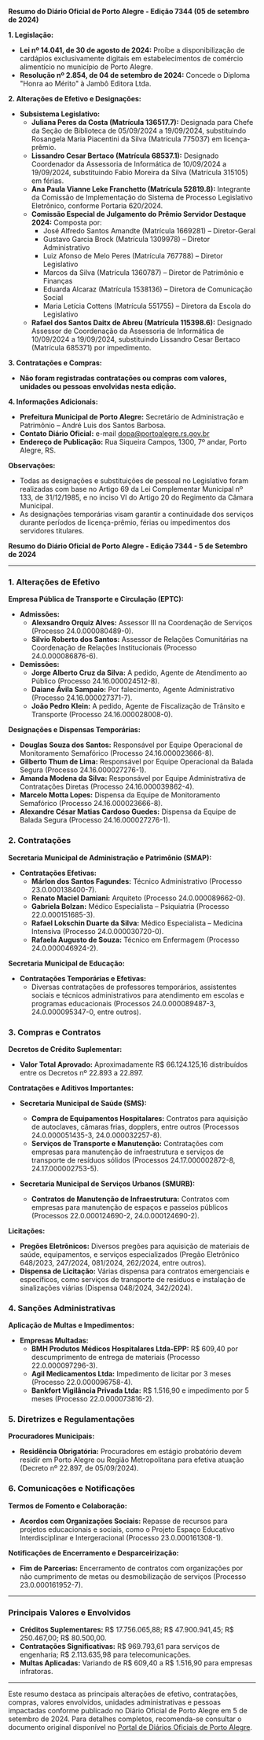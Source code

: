 **Resumo do Diário Oficial de Porto Alegre - Edição 7344 (05 de setembro de 2024)**

**1. Legislação:**
- **Lei nº 14.041, de 30 de agosto de 2024:** Proíbe a disponibilização de cardápios exclusivamente digitais em estabelecimentos de comércio alimentício no município de Porto Alegre.
- **Resolução nº 2.854, de 04 de setembro de 2024:** Concede o Diploma "Honra ao Mérito" à Jambô Editora Ltda.

**2. Alterações de Efetivo e Designações:**
- **Subsistema Legislativo:**
  - **Juliana Peres da Costa (Matrícula 136517.7):** Designada para Chefe da Seção de Biblioteca de 05/09/2024 a 19/09/2024, substituindo Rosangela Maria Piacentini da Silva (Matrícula 775037) em licença-prêmio.
  - **Lissandro Cesar Bertaco (Matrícula 68537.1):** Designado Coordenador da Assessoria de Informática de 10/09/2024 a 19/09/2024, substituindo Fabio Moreira da Silva (Matrícula 315105) em férias.
  - **Ana Paula Vianne Leke Franchetto (Matrícula 52819.8):** Integrante da Comissão de Implementação do Sistema de Processo Legislativo Eletrônico, conforme Portaria 620/2024.
  - **Comissão Especial de Julgamento do Prêmio Servidor Destaque 2024:** Composta por:
    - José Alfredo Santos Amandte (Matrícula 1669281) – Diretor-Geral
    - Gustavo Garcia Brock (Matrícula 1309978) – Diretor Administrativo
    - Luiz Afonso de Melo Peres (Matrícula 767788) – Diretor Legislativo
    - Marcos da Silva (Matrícula 1360787) – Diretor de Patrimônio e Finanças
    - Eduarda Alcaraz (Matrícula 1538136) – Diretora de Comunicação Social
    - Maria Letícia Cottens (Matrícula 551755) – Diretora da Escola do Legislativo
  - **Rafael dos Santos Daitx de Abreu (Matrícula 115398.6):** Designado Assessor de Coordenação da Assessoria de Informática de 10/09/2024 a 19/09/2024, substituindo Lissandro Cesar Bertaco (Matrícula 685371) por impedimento.

**3. Contratações e Compras:**
- **Não foram registradas contratações ou compras com valores, unidades ou pessoas envolvidas nesta edição.**

**4. Informações Adicionais:**
- **Prefeitura Municipal de Porto Alegre:** Secretário de Administração e Patrimônio – André Luis dos Santos Barbosa.
- **Contato Diário Oficial:** e-mail dopa@portoalegre.rs.gov.br
- **Endereço de Publicação:** Rua Siqueira Campos, 1300, 7º andar, Porto Alegre, RS.

**Observações:**
- Todas as designações e substituições de pessoal no Legislativo foram realizadas com base no Artigo 69 da Lei Complementar Municipal nº 133, de 31/12/1985, e no inciso VI do Artigo 20 do Regimento da Câmara Municipal.
- As designações temporárias visam garantir a continuidade dos serviços durante períodos de licença-prêmio, férias ou impedimentos dos servidores titulares.

**Resumo do Diário Oficial de Porto Alegre - Edição 7344 - 5 de Setembro de 2024**

---

### 1. Alterações de Efetivo

**Empresa Pública de Transporte e Circulação (EPTC):**
- **Admissões:**
  - **Alexsandro Orquiz Alves:** Assessor III na Coordenação de Serviços (Processo 24.0.000080489-0).
  - **Silvio Roberto dos Santos:** Assessor de Relações Comunitárias na Coordenação de Relações Institucionais (Processo 24.0.000086876-6).
- **Demissões:**
  - **Jorge Alberto Cruz da Silva:** A pedido, Agente de Atendimento ao Público (Processo 24.16.000024512-8).
  - **Daiane Ávila Sampaio:** Por falecimento, Agente Administrativo (Processo 24.16.000027371-7).
  - **João Pedro Klein:** A pedido, Agente de Fiscalização de Trânsito e Transporte (Processo 24.16.000028008-0).

**Designações e Dispensas Temporárias:**
- **Douglas Souza dos Santos:** Responsável por Equipe Operacional de Monitoramento Semafórico (Processo 24.16.000023666-8).
- **Gilberto Thum de Lima:** Responsável por Equipe Operacional da Balada Segura (Processo 24.16.000027276-1).
- **Amanda Modena da Silva:** Responsável por Equipe Administrativa de Contratações Diretas (Processo 24.16.000039862-4).
- **Marcelo Motta Lopes:** Dispensa da Equipe de Monitoramento Semafórico (Processo 24.16.000023666-8).
- **Alexandre César Matias Cardoso Guedes:** Dispensa da Equipe de Balada Segura (Processo 24.16.000027276-1).

### 2. Contratações

**Secretaria Municipal de Administração e Patrimônio (SMAP):**
- **Contratações Efetivas:**
  - **Márlon dos Santos Fagundes:** Técnico Administrativo (Processo 23.0.000138400-7).
  - **Renato Maciel Damiani:** Arquiteto (Processo 24.0.000089662-0).
  - **Gabriela Bolzan:** Médico Especialista – Psiquiatria (Processo 22.0.000151685-3).
  - **Rafael Lokschin Duarte da Silva:** Médico Especialista – Medicina Intensiva (Processo 24.0.000030720-0).
  - **Rafaela Augusto de Souza:** Técnico em Enfermagem (Processo 24.0.000046924-2).
  
**Secretaria Municipal de Educação:**
- **Contratações Temporárias e Efetivas:**
  - Diversas contratações de professores temporários, assistentes sociais e técnicos administrativos para atendimento em escolas e programas educacionais (Processos 24.0.000089487-3, 24.0.000095347-0, entre outros).

### 3. Compras e Contratos

**Decretos de Crédito Suplementar:**
- **Valor Total Aprovado:** Aproximadamente R$ 66.124.125,16 distribuídos entre os Decretos nº 22.893 a 22.897.
  
**Contratações e Aditivos Importantes:**
- **Secretaria Municipal de Saúde (SMS):**
  - **Compra de Equipamentos Hospitalares:** Contratos para aquisição de autoclaves, câmaras frias, dopplers, entre outros (Processos 24.0.000051435-3, 24.0.000032257-8).
  - **Serviços de Transporte e Manutenção:** Contratações com empresas para manutenção de infraestrutura e serviços de transporte de resíduos sólidos (Processos 24.17.000002872-8, 24.17.000002753-5).
  
- **Secretaria Municipal de Serviços Urbanos (SMURB):**
  - **Contratos de Manutenção de Infraestrutura:** Contratos com empresas para manutenção de espaços e passeios públicos (Processos 22.0.000124690-2, 24.0.000124690-2).
  
**Licitações:**
- **Pregões Eletrônicos:** Diversos pregões para aquisição de materiais de saúde, equipamentos, e serviços especializados (Pregão Eletrônico 648/2023, 247/2024, 081/2024, 262/2024, entre outros).
- **Dispensa de Licitação:** Várias dispensa para contratos emergenciais e específicos, como serviços de transporte de resíduos e instalação de sinalizações viárias (Dispensa 048/2024, 342/2024).

### 4. Sanções Administrativas

**Aplicação de Multas e Impedimentos:**
- **Empresas Multadas:**
  - **BMH Produtos Médicos Hospitalares Ltda-EPP:** R$ 609,40 por descumprimento de entrega de materiais (Processo 22.0.000097296-3).
  - **Agil Medicamentos Ltda:** Impedimento de licitar por 3 meses (Processo 22.0.000096758-4).
  - **Bankfort Vigilância Privada Ltda:** R$ 1.516,90 e impedimento por 5 meses (Processo 22.0.000073816-2).
  
### 5. Diretrizes e Regulamentações

**Procuradores Municipais:**
- **Residência Obrigatória:** Procuradores em estágio probatório devem residir em Porto Alegre ou Região Metropolitana para efetiva atuação (Decreto nº 22.897, de 05/09/2024).

### 6. Comunicações e Notificações

**Termos de Fomento e Colaboração:**
- **Acordos com Organizações Sociais:** Repasse de recursos para projetos educacionais e sociais, como o Projeto Espaço Educativo Interdisciplinar e Intergeracional (Processo 23.0.000161308-1).
  
**Notificações de Encerramento e Desparceirização:**
- **Fim de Parcerias:** Encerramento de contratos com organizações por não cumprimento de metas ou desmobilização de serviços (Processo 23.0.000161952-7).

---

### Principais Valores e Envolvidos

- **Créditos Suplementares:** R$ 17.756.065,88; R$ 47.900.941,45; R$ 250.467,00; R$ 80.500,00.
- **Contratações Significativas:** R$ 969.793,61 para serviços de engenharia; R$ 2.113.635,98 para telecomunicações.
- **Multas Aplicadas:** Variando de R$ 609,40 a R$ 1.516,90 para empresas infratoras.

---

Este resumo destaca as principais alterações de efetivo, contratações, compras, valores envolvidos, unidades administrativas e pessoas impactadas conforme publicado no Diário Oficial de Porto Alegre em 5 de setembro de 2024. Para detalhes completos, recomenda-se consultar o documento original disponível no [Portal de Diários Oficiais de Porto Alegre](http://www.portoalegre.rs.gov.br/dopa/).